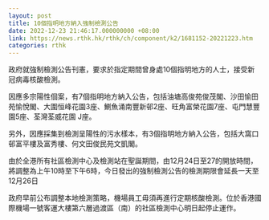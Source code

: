 ```yaml
---
layout: post
title: 10個指明地方納入強制檢測公告
date: 2022-12-23 21:46:17.000000000 +08:00
link: https://news.rthk.hk/rthk/ch/component/k2/1681152-20221223.htm
categories: rthk
---
```


政府就強制檢測公告刊憲，要求於指定期間曾身處10個指明地方的人士，接受新冠病毒核酸檢測。

因應多宗陽性個案，有7個指明地方納入公告，包括油塘高俊苑俊茂閣、沙田愉田苑愉悅閣、大圍恒峰花園3座、鰂魚涌南豐新邨2座、旺角富榮花園7座、屯門慧豐園5座、荃灣荃威花園 J座。

另外，因應採集到檢測呈陽性的污水樣本，有3個指明地方納入公告，包括大窩口邨富平樓及富秀樓、何文田俊民苑文凱閣。

由於全港所有社區檢測中心及檢測站在聖誕期間，由12月24日至27的開放時間，將調整為上午10時至下午6時，今日發出的強制檢測公告的檢測期限會延長一天至12月26日
 
政府早前公布調整本地檢測策略，機場員工毋須再進行定期核酸檢測。位於香港國際機場一號客運大樓第六層過渡區（南）的社區檢測中心明日起停止運作。
